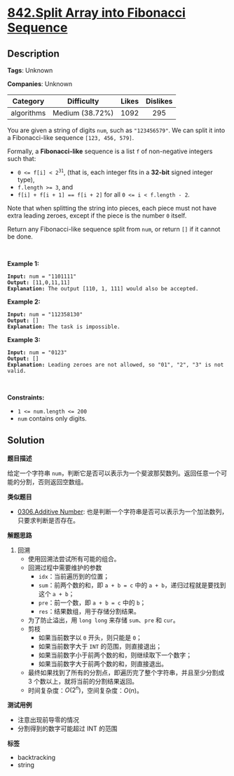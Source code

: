 # [842.Split Array into Fibonacci Sequence](https://leetcode.com/problems/split-array-into-fibonacci-sequence/description/)

## Description

**Tags**: Unknown

**Companies**: Unknown

|  Category  |   Difficulty    | Likes | Dislikes |
| :--------: | :-------------: | :---: | :------: |
| algorithms | Medium (38.72%) | 1092  |   295    |

<p>You are given a string of digits <code>num</code>, such as <code>&quot;123456579&quot;</code>. We can split it into a Fibonacci-like sequence <code>[123, 456, 579]</code>.</p>
<p>Formally, a <strong>Fibonacci-like</strong> sequence is a list <code>f</code> of non-negative integers such that:</p>
<ul>
  <li><code>0 &lt;= f[i] &lt; 2<sup>31</sup></code>, (that is, each integer fits in a <strong>32-bit</strong> signed integer type),</li>
  <li><code>f.length &gt;= 3</code>, and</li>
  <li><code>f[i] + f[i + 1] == f[i + 2]</code> for all <code>0 &lt;= i &lt; f.length - 2</code>.</li>
</ul>
<p>Note that when splitting the string into pieces, each piece must not have extra leading zeroes, except if the piece is the number <code>0</code> itself.</p>
<p>Return any Fibonacci-like sequence split from <code>num</code>, or return <code>[]</code> if it cannot be done.</p>
<p>&nbsp;</p>
<p><strong class="example">Example 1:</strong></p>
<pre><code><strong>Input:</strong> num = &quot;1101111&quot;
<strong>Output:</strong> [11,0,11,11]
<strong>Explanation:</strong> The output [110, 1, 111] would also be accepted.</code></pre>
<p><strong class="example">Example 2:</strong></p>
<pre><code><strong>Input:</strong> num = &quot;112358130&quot;
<strong>Output:</strong> []
<strong>Explanation:</strong> The task is impossible.</code></pre>
<p><strong class="example">Example 3:</strong></p>
<pre><code><strong>Input:</strong> num = &quot;0123&quot;
<strong>Output:</strong> []
<strong>Explanation:</strong> Leading zeroes are not allowed, so &quot;01&quot;, &quot;2&quot;, &quot;3&quot; is not valid.</code></pre>
<p>&nbsp;</p>
<p><strong>Constraints:</strong></p>
<ul>
  <li><code>1 &lt;= num.length &lt;= 200</code></li>
  <li><code>num</code> contains only digits.</li>
</ul>

## Solution

**题目描述**

给定一个字符串 `num`，判断它是否可以表示为一个斐波那契数列。返回任意一个可能的分割，否则返回空数组。

**类似题目**

- [0306.Additive Number](0306.additive-number.md): 也是判断一个字符串是否可以表示为一个加法数列，只要求判断是否存在。

**解题思路**

1. 回溯
   - 使用回溯法尝试所有可能的组合。
   - 回溯过程中需要维护的参数
     - `idx`：当前遍历到的位置；
     - `sum`：前两个数的和，即 `a + b = c` 中的 `a + b`，递归过程就是要找到这个 `a + b`；
     - `pre`：前一个数，即 `a + b = c` 中的 `b`；
     - `res`：结果数组，用于存储分割结果。
   - 为了防止溢出，用 `long long` 来存储 `sum`、`pre` 和 `cur`。
   - 剪枝
     - 如果当前数字以 `0` 开头，则只能是 `0`；
     - 如果当前数字大于 `INT` 的范围，则直接退出；
     - 如果当前数字小于前两个数的和，则继续取下一个数字；
     - 如果当前数字大于前两个数的和，则直接退出。
   - 最终如果找到了所有的分割点，即遍历完了整个字符串，并且至少分割成 3 个数以上，就将当前的分割结果返回。
   - 时间复杂度：$O(2^n)$，空间复杂度：$O(n)$。

**测试用例**

- 注意出现前导零的情况
- 分割得到的数字可能超过 INT 的范围

**标签**

- backtracking
- string
